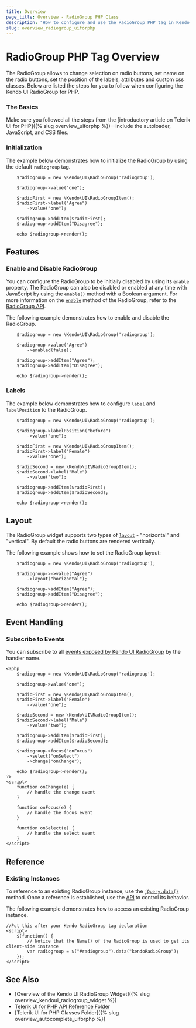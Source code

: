 ```yaml
---
title: Overview
page_title: Overview - RadioGroup PHP Class
description: "How to configure and use the RadioGroup PHP tag in Kendo UI."
slug: overview_radiogroup_uiforphp
---
```


# RadioGroup PHP Tag Overview

The RadioGroup allows to change selection on radio buttons, set name on the radio buttons, set the position of the labels, attributes and custom css classes. Below are listed the steps for you to follow when configuring the Kendo UI RadioGroup for PHP.

### The Basics

Make sure you followed all the steps from the [introductory article on Telerik UI for PHP]({% slug overview_uiforphp %})&mdash;include the autoloader, JavaScript, and CSS files.

### Initialization

The example below demonstrates how to initialize the RadioGroup by using the default `radiogroup` tag.


		$radiogroup = new \Kendo\UI\RadioGroup('radiogroup');

        $radiogroup->value("one");

        $radioFirst = new \Kendo\UI\RadioGroupItem();
        $radioFirst->label("Agree")
            ->value("one");			
		
        $radiogroup->addItem($radioFirst);
        $radiogroup->addItem("Disagree");

        echo $radiogroup->render();

## Features

### Enable and Disable RadioGroup

You can configure the RadioGroup to be initially disabled by using its `enable` property. The RadioGroup can also be disabled or enabled at any time with JavaScript by using the `enable()` method with a Boolean argument. For more information on the [`enable`](/api/javascript/ui/radiogroup#methods-enable) method of the RadioGroup, refer to the [RadioGroup API](/api/javascript/ui/radiogroup).

The following example demonstrates how to enable and disable the RadioGroup.


		$radiogroup = new \Kendo\UI\RadioGroup('radiogroup');

        $radiogroup->value("Agree")
            ->enabled(false);        		
		
        $radiogroup->addItem("Agree");
        $radiogroup->addItem("Disagree");

        echo $radiogroup->render();

### Labels

The example below demonstrates how to configure `label` and `labelPosition` to the RadioGroup.

    	$radiogroup = new \Kendo\UI\RadioGroup('radiogroup');

        $radiogroup->labelPosition("before")
            ->value("one");

        $radioFirst = new \Kendo\UI\RadioGroupItem();
        $radioFirst->label("Female")
            ->value("one");
			
		$radioSecond = new \Kendo\UI\RadioGroupItem();
		$radioSecond->label("Male")
            ->value("two");

        $radiogroup->addItem($radioFirst);
        $radiogroup->addItem($radioSecond);
        
        echo $radiogroup->render();

## Layout

The RadioGroup widget supports two types of [`layout`](/api/javascript/ui/radiogroup/configuration/layout) - "horizontal" and "vertical". By default the radio buttons are rendered vertically.

The following example shows how to set the RadioGroup layout:

     	$radiogroup = new \Kendo\UI\RadioGroup('radiogroup');

        $radiogroup->->value("Agree")
            ->layout("horizontal");        		
		
        $radiogroup->addItem("Agree");
        $radiogroup->addItem("Disagree");

        echo $radiogroup->render();


## Event Handling

### Subscribe to Events

You can subscribe to all [events exposed by Kendo UI RadioGroup](/api/web/radiogroup#events) by the handler name.


    <?php
     	$radiogroup = new \Kendo\UI\RadioGroup('radiogroup');

        $radiogroup->value("one");

        $radioFirst = new \Kendo\UI\RadioGroupItem();
        $radioFirst->label("Female")
            ->value("one");
			
		$radioSecond = new \Kendo\UI\RadioGroupItem();
		$radioSecond->label("Male")
            ->value("two");

        $radiogroup->addItem($radioFirst);
        $radiogroup->addItem($radioSecond);

        $radiogroup->focus("onFocus")
            ->select("onSelect")
            ->change("onChange");

        echo $radiogroup->render();
	?>
	<script>
    	function onChange(e) {
			// handle the change event
    	}

    	function onFocus(e) {
    	    // handle the focus event
    	}

    	function onSelect(e) {
    	    // handle the select event
    	}
    </script>
</script>

## Reference

### Existing Instances

To reference to an existing RadioGroup instance, use the [`jQuery.data()`](https://api.jquery.com/jQuery.data/) method. Once a reference is established, use the [API](/api/javascript/ui/radiogroup) to control its behavior.

The following example demonstrates how to access an existing RadioGroup instance.

    //Put this after your Kendo RadioGroup tag declaration
    <script>
        $(function() {
            // Notice that the Name() of the RadioGroup is used to get its client-side instance
            var radiogroup = $("#radiogroup").data("kendoRadioGroup");
        });
    </script>

## See Also

* [Overview of the Kendo UI RadioGroup Widget]({% slug overview_kendoui_radiogroup_widget %})
* [Telerik UI for PHP API Reference Folder](/api/php/Kendo/UI/AutoComplete)
* [Telerik UI for PHP Classes Folder]({% slug overview_autocomplete_uiforphp %})
